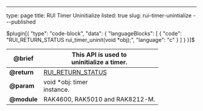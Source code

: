 ---
type: page
title: RUI Timer Uninitialize
listed: true
slug: rui-timer-unintialize
---published

$plugin[{
    "type": "code-block",
    "data": {
        "languageBlocks": [
            {
                "code": "RUI_RETURN_STATUS rui_timer_uninit(void *obj);",
                "language": "c"
            }
        ]
    }
}]$

| **@brief** | This API is used to<br>uninitialize a timer. | 
| ---- | ---- | 
| **@return** | [RUI_RETURN_STATUS](https://doc.rakwireless.com/developer-tools/developer-tools/getting-started#rui_return_status) | 
| **@param** | void *obj: timer<br>instance. | 
| **@module** | RAK4600, RAK5010 and RAK8212-M. | 


